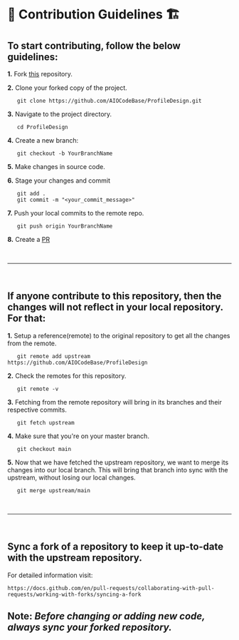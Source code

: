 # 📌 **Contribution Guidelines** 🏗

## **To start contributing, follow the below guidelines:**

**1.**  Fork [this](https://github.com/AIOCodeBase/ProfileDesign) repository.

**2.**  Clone your forked copy of the project.

```
   git clone https://github.com/AIOCodeBase/ProfileDesign.git
```

**3.** Navigate to the project directory.
```
   cd ProfileDesign
```

**4.** Create a new branch:
```
   git checkout -b YourBranchName
```

**5.** Make changes in source code.

**6.** Stage your changes and commit

```
   git add .
   git commit -m "<your_commit_message>"
```

**7.** Push your local commits to the remote repo.

```
   git push origin YourBranchName
```

**8.** Create a [PR](https://help.github.com/en/github/collaborating-with-issues-and-pull-requests/creating-a-pull-request)

<br />
<hr />
<br />

## **If anyone contribute to this repository, then the changes will not reflect in your local repository. For that:**

**1.** Setup a reference(remote) to the original repository to get all the changes from the remote.
```
   git remote add upstream  https://github.com/AIOCodeBase/ProfileDesign
```

**2.** Check the remotes for this repository.
```
   git remote -v
```

**3.** Fetching from the remote repository will bring in its branches and their respective commits.
```
   git fetch upstream
```

**4.** Make sure that you're on your master branch.
```
   git checkout main
```

**5.** Now that we have fetched the upstream repository, we want to merge its changes into our local branch. This will bring that branch into sync with the upstream, without losing our local changes.
```
   git merge upstream/main
```

<br />
<hr />
<br />

## **Sync a fork of a repository to keep it up-to-date with the upstream repository.**

For detailed information visit:
```
https://docs.github.com/en/pull-requests/collaborating-with-pull-requests/working-with-forks/syncing-a-fork
```

## **Note:** _Before changing or adding new code, always sync your forked repository._
